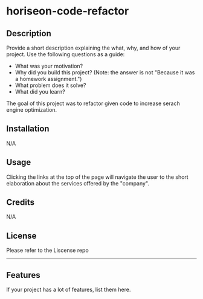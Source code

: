 # horiseon-code-refactor

## Description

Provide a short description explaining the what, why, and how of your project. Use the following questions as a guide:

- What was your motivation?
- Why did you build this project? (Note: the answer is not "Because it was a homework assignment.")
- What problem does it solve?
- What did you learn?

The goal of this project was to refactor given code to increase serach engine optimization. 

## Installation

N/A

## Usage

Clicking the links at the top of the page will navigate the user to the short elaboration about the services offered by the "company". 

## Credits

N/A

## License

Please refer to the Liscense repo

---

## Features

If your project has a lot of features, list them here.

